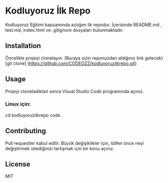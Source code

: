 # Kodluyoruz İlk Repo
Kodluyoruz Eğitimi kapsamında açtığım ilk repodur. İçerisinde README.md , test.md, index.html ve .gitignore dosyaları bulunmaktadır.

## Installation
Öncelikle projeyi clonelayın. (Buraya sizin reponuzdan aldığınız link gelecek)
[git clone] (https://github.com/CODEOZZ/kodluyoruzilkrepo.git)

## Usage
Projeyi cloneladıktan sonra Visual Studio Code programında açınız.
### Linux için:
cd kodluyoruzilkrepo
code .

## Contributing
Pull requestler kabul edilir. Büyük değişiklikler için, lütfen önce neyi değiştirmek istediğinizi tartışmak için bir konu açınız.

## License
MIT





